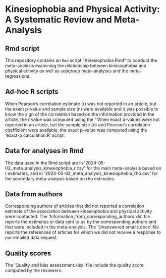 # Kinesiophobia and Physical Activity: A Systematic Review and Meta-Analysis

## Rmd script
This repository contains an `Rmd` script "Kinesiophobia.Rmd" to conduct the meta-analysis examining the relationship between kinesiophobia and physical activity as well as subgroup meta-analyses and the meta-regressions. 

## Ad-hoc R scripts
When Pearson’s correlation estimate (r) was not reported in an article, but the exact p-value and sample size (n) were available and it was possible to know the sign of the correlation based on the information provided in the article, the r value was computed using the '
When exact p-values were not reported in an article, but the sample size (n) and Pearson’s correlation coefficient were available, the exact p-value was computed using the 'exact-p calculation.R' script.

## Data for analyses in Rmd
The data used in the Rmd script are in '2024-05-02_meta_analysis_kinesiophobia_r.csv' for the main meta-analysis based on r estimates, and in '2024-05-02_meta_analysis_kinesiophobia_rho.csv' for the secondary meta-analysis based on rho estimates.

## Data from authors
Corresponding authors of articles that did not reported a correlation estimate of the association between kinesiophobia and physical activity were contacted. 
The 'Information_from_corresponding_authors.xls' file reports the estimates or data sent to us by the corresponding authors and that were included in the meta-analysis.
The 'Unanswered emails.docx' file reports the references of articles for which we did not receive a response to our emailed data request.

## Quality scores
The 'Quality and bias assessment.xlsx' file include the quality score computed by the reviewers.
